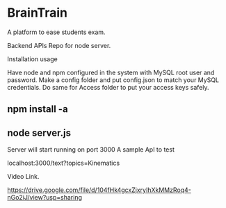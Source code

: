 # BrainTrain
A platform to ease students exam.

Backend APIs Repo for node server.

Installation usage

Have node and npm configured in the system with MySQL root user and password.
Make a config folder and put config.json to match your MySQL credentials.
Do same for Access folder to put your access keys safely.

## npm install -a
## node server.js

Server will start running on port 3000 A sample ApI to test 

localhost:3000/text?topics=Kinematics

Video Link.


https://drive.google.com/file/d/104fHk4gcxZjxryIhXkMMzRoq4-nGo2iJ/view?usp=sharing
